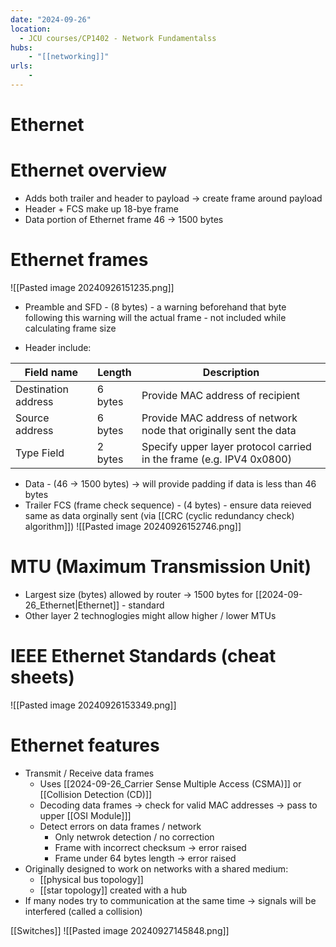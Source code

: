 ```yaml
---
date: "2024-09-26"
location: 
  - JCU courses/CP1402 - Network Fundamentalss
hubs: 
    - "[[networking]]"
urls:
    -  
---
```

# Ethernet
# Ethernet overview
+ Adds both trailer and header to payload -> create frame around payload
+ Header + FCS make up 18-bye frame
+ Data portion of Ethernet frame 46 -> 1500 bytes

# Ethernet frames
![[Pasted image 20240926151235.png]]
+ Preamble and SFD - (8 bytes) - a warning beforehand that byte following this warning will the actual frame - not included while calculating frame size

+ Header include:

| Field name          | Length  | Description                                                          |
| ------------------- | ------- | -------------------------------------------------------------------- |
| Destination address | 6 bytes | Provide MAC address of recipient                                     |
| Source address      | 6 bytes | Provide MAC address of network node that originally sent the data    |
| Type Field          | 2 bytes | Specify upper layer protocol carried in the frame (e.g. IPV4 0x0800) |

+ Data - (46 -> 1500 bytes) -> will provide padding if data is less than 46 bytes
+ Trailer FCS (frame check sequence) - (4 bytes) - ensure data reieved same as data orginally sent (via [[CRC (cyclic redundancy check) algorithm]])
![[Pasted image 20240926152746.png]]

# MTU (Maximum Transmission Unit)
+ Largest size (bytes) allowed by router -> 1500 bytes for [[2024-09-26_Ethernet|Ethernet]] - standard
+ Other layer 2 technoglogies might allow higher / lower MTUs

# IEEE Ethernet Standards (cheat sheets)
![[Pasted image 20240926153349.png]]

# Ethernet features
+ Transmit / Receive data frames
    + Uses [[2024-09-26_Carrier Sense Multiple Access (CSMA)]] or [[Collision Detection (CD)]]
    + Decoding data frames -> check for valid MAC addresses -> pass to upper [[OSI Module]]]
    + Detect errors on data frames / network
        + Only netwrok detection / no correction
        + Frame with incorrect checksum -> error raised
        + Frame under 64 bytes length -> error raised
+ Originally designed to work on networks with a shared medium:
    + [[physical bus topology]]
    + [[star topology]] created with a hub
+ If many nodes try to communication at the same time -> signals will be interfered (called a collision)

[[Switches]]
![[Pasted image 20240927145848.png]]
